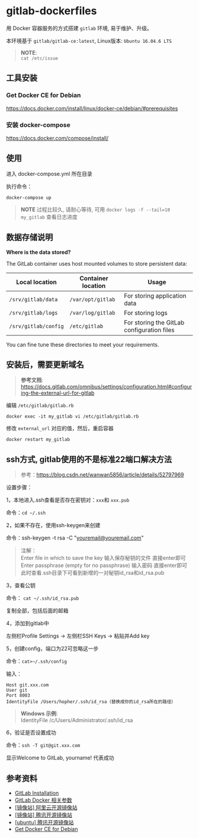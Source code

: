 # gitlab-dockerfiles

用 Docker 容器服务的方式搭建 `gitlab` 环境, 易于维护、升级。

本环境基于 `gitlab/gitlab-ce:latest`, Linux版本: `Ubuntu 16.04.6 LTS`

> **NOTE**:  
> `cat /etc/issue`


## 工具安装

### Get Docker CE for Debian

https://docs.docker.com/install/linux/docker-ce/debian/#prerequisites

### 安装 docker-compose

https://docs.docker.com/compose/install/


## 使用

进入 docker-compose.yml 所在目录

执行命令：
```
docker-compose up
```  

> **NOTE**
> 过程比较久, 请耐心等待, 可用 `docker logs -f --tail=10 my_gitlab` 查看日志进度

## 数据存储说明

**Where is the data stored?**

The GitLab container uses host mounted volumes to store persistent data:

| Local location       | Container location | Usage                                      |
| -------------------- | ------------------ | ------------------------------------------ |
| `/srv/gitlab/data`   | `/var/opt/gitlab`  | For storing application data               |
| `/srv/gitlab/logs`   | `/var/log/gitlab`  | For storing logs                           |
| `/srv/gitlab/config` | `/etc/gitlab`      | For storing the GitLab configuration files |

You can fine tune these directories to meet your requirements.


## 安装后，需要更新域名

> **参考文档**:
> https://docs.gitlab.com/omnibus/settings/configuration.html#configuring-the-external-url-for-gitlab

编辑 `/etc/gitlab/gitlab.rb`

```
docker exec -it my_gitlab vi /etc/gitlab/gitlab.rb
```

修改 `external_url` 对应的值，然后，重启容器

```
docker restart my_gitlab
```


## ssh方式, gitlab使用的不是标准22端口解决方法

> 参考：https://blog.csdn.net/wanwan5856/article/details/52797969

设置步骤：

1，本地进入.ssh查看是否存在密钥对：`xxx`和 `xxx.pub`

命令：`cd ~/.ssh`

2，如果不存在，使用ssh-keygen来创建

命令：ssh-keygen -t rsa -C "youremail@youremail.com"

> 注解：  
> Enter file in which to save the key 输入保存秘钥的文件 直接enter即可  
> Enter passphrase (empty for no passphrase) 输入密码 直接enter即可  
> 此时查看.ssh目录下可看到新增的一对秘钥id_rsa和id_rsa.pub

3，查看公钥

命令： `cat ~/.ssh/id_rsa.pub `

复制全部，包括后面的邮箱

4，添加到gitlab中

左侧栏Profile Settings → 左侧栏SSH Keys → 粘贴并Add key

5，创建config，端口为22可忽略这一步

命令：`cat>~/.ssh/config`

输入：

```
Host git.xxx.com
User git
Port 8003
IdentityFile /Users/hopher/.ssh/id_rsa（替换成你的id_rsa所在的路径）
```

> **Windows 示例**:  
> IdentityFile /c/Users/Administrator/.ssh/id_rsa

6，验证是否设置成功

命令：`ssh -T git@git.xxx.com`

显示Welcome to GitLab, yourname! 代表成功

## 参考资料

- [GitLab Installation](https://www.gitlab.com.cn/installation/#debian)
- [GitLab Docker 相关参数](https://docs.gitlab.com/omnibus/docker/)
- [[镜像站] 阿里云开源镜像站](https://opsx.alibaba.com/mirror)
- [[镜像站] 腾讯开源镜像站](https://mirrors.cloud.tencent.com/index.html)
- [[ubuntu] 腾讯开源镜像站](https://mirrors.cloud.tencent.com/help/ubuntu.html)
- [Get Docker CE for Debian](https://docs.docker.com/install/linux/docker-ce/debian/#prerequisites)
